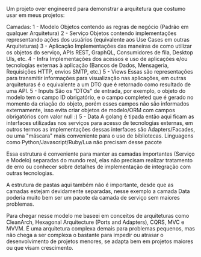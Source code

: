 Um projeto over engineered para demonstrar a arquitetura que costumo usar em meus projetos:

Camadas:
    1 - Modelo
        Objetos contendo as regras de negócio (Padrão em qualquer Arquitetura)
    2 - Serviço
        Objetos contendo implementações representando ações dos usuários (equivalente aos Use Cases em outras Arquiteturas)
    3 - Aplicação
        Implementações das maneiras de como utilizar os objetos do serviço, APIs REST, GraphQL, Consumidores de fila, Desktop UIs, etc.
    4 - Infra
        Implementações dos acessos e uso de aplicações e/ou tecnologias externas à aplicação (Bancos de Dados, Mensageria, Requisições HTTP, envios SMTP, etc.)
    5 - Views
        Essas são representações para transmitir informações para visualização nas aplicações, em outras arquiteturas é o equivalente a um DTO que é retornado como resultado de uma API.
    5 - Inputs
        São os "DTOs" de entrada, por exemplo, o objeto do modelo tem o campo ID obrigatório, e o campo completed que é gerado no momento da criação do objeto, porém esses campos não são informados externamente, isso evita criar objetos de modelo/ORM com campos obrigatórios com valor null :)
    5 - Data
        A golang é tipada então aqui ficam as interfaces utilizadas nos serviços para acesso de tecnologias externas, em outros termos as implementações dessas interfaces são Adapters/Facades, ou uma "máscara" mais conveniente para o uso de bibliotecas.
        Linguagens como Python/Javascript/Ruby/Lua não precisam desse pacote

Essa estrutura é conveniente para manter as camadas importantes (Serviço e Modelo) separadas do mundo real, elas não precisam realizar tratamento de erro ou conhecer sobre detalhes de implementação de integração com outras tecnologias.

A estrutura de pastas aqui também não é importante, desde que as camadas estejam devidamente separadas, nesse exemplo a camada Data poderia muito bem ser um pacote da camada de serviço sem maiores problemas.

Para chegar nesse modelo me baseei em conceitos de arquiteturas como CleanArch, Hexagonal Arquitecture (Ports and Adapters), CQRS, MVC e MVVM. É uma arquitetura complexa demais para problemas pequenos, mas não chega a ser complexa o bastante para impedir ou atrasar o desenvolvimento de projetos menores, se adapta bem em projetos maiores ou que visam crescimento.